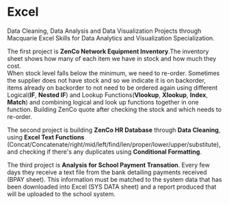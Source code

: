 # Excel
Data Cleaning, Data Analysis and Data Visualization Projects through Macquarie Excel Skills for Data Analytics and Visualization Specialization.

The first project is **ZenCo Network Equipment Inventory**.The inventory sheet shows how many of each item we have in stock and how much they cost.				
When stock level falls below the minimum, we need to re-order. Sometimes the supplier does not have stock and so we indicate it is on backorder, items already on backorder to not need to be ordered again using different Logical(**IF**, **Nested IF**) and Lookup Functions(**Vlookup**, **Xlookup**, **Index**, **Match**) and combining logical and look up functions together in one function.
Building ZenCo quote after checking the stock and which needs to re-order.

The second project is building **ZenCo HR Database** through **Data Cleaning**, using **Excel Text Functions** (Concat/Concatenate/right/mid/left/find/len/proper/lower/upper/substitute), and checking if there's any duplicates using **Conditional Formatting**.

The third project is **Analysis for School Payment Transation**. Every few days they receive a text file from the bank detailing payments received (BPAY sheet). This information must be matched to the system data that has been downloaded into Excel (SYS DATA sheet) and a report produced that will be uploaded to the school system.
